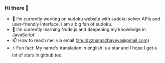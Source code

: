 ### Hi there 👋


- 🔭 I’m currently working on sudoku website with sudoku solver APIs and user-friendly interface. I am a big fan of sudoku.
- 🌱 I’m currently learning Node.js and deepening my knowledge in JavaScript.
- 📫 How to reach me: via email (zhuldyznamazbayeva@gmail.com)
- ⚡ Fun fact: My name's translation in english is a star and I hope I get a lot of stars in github too.

<!-- - 👯 I’m looking to collaborate on 
- 🤔 I’m looking for help with ...
- 💬 Ask me about ... -->
<!-- - 😄 Pronouns: ... -->
